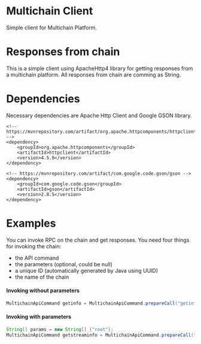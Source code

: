 # Multichain Client
Simple client for Multichain Platform. 

# Responses from chain
This is a simple client using ApacheHttp4 library for getting responses from a multichain platform. 
All responses from chain are comming as String.

# Dependencies
Necessary dependencies are Apache Http Client and Google GSON library.
```
<!-- https://mvnrepository.com/artifact/org.apache.httpcomponents/httpclient -->
<dependency>
	<groupId>org.apache.httpcomponents</groupId>
	<artifactId>httpclient</artifactId>
	<version>4.5.8</version>
</dependency>

<!-- https://mvnrepository.com/artifact/com.google.code.gson/gson -->
<dependency>
	<groupId>com.google.code.gson</groupId>
	<artifactId>gson</artifactId>
	<version>2.8.5</version>
</dependency>
```

# Examples
You can invoke RPC on the chain and get responses. You need four things for invoking the chain:
- the API command
- the parameters (optional, could be null)
- a unique ID (automatically generated by Java using UUID)
- the name of the chain

#### Invoking without parameters
```java
MultichainApiCommand getinfo = MultichainApiCommand.prepareCall("getinfo", null, UUID.randomUUID(), MultichainConfig.CHAIN_NAME);
```

#### Invoking with parameters
```java
String[] params = new String[] {"root"};
MultichainApiCommand getstreaminfo = MultichainApiCommand.prepareCall("getstreaminfo", params, UUID.randomUUID(), MultichainConfig.CHAIN_NAME);
```
